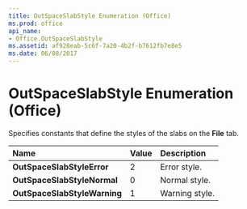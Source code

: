```yaml
---
title: OutSpaceSlabStyle Enumeration (Office)
ms.prod: office
api_name:
- Office.OutSpaceSlabStyle
ms.assetid: af928eab-5c6f-7a20-4b2f-b7612fb7e8e5
ms.date: 06/08/2017
---
```



# OutSpaceSlabStyle Enumeration (Office)

Specifies constants that define the styles of the slabs on the  **File** tab.



|Name|Value|Description|
|:-----|:-----|:-----|
|**OutSpaceSlabStyleError**|2|Error style.|
|**OutSpaceSlabStyleNormal**|0|Normal style.|
|**OutSpaceSlabStyleWarning**|1|Warning style.|

